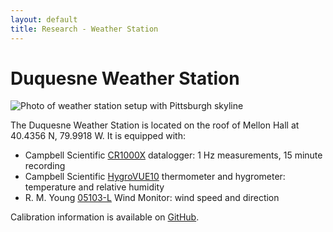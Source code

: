 ```yaml
---
layout: default
title: Research - Weather Station
---
```

# Duquesne Weather Station  
![Photo of weather station setup with Pittsburgh skyline](https://duq.box.com/shared/static/yoxmh9w3q1fj24jy5tv5jwxv2bxsav2d.jpg)  

The Duquesne Weather Station is located on the roof of Mellon Hall at 40.4356 N, 79.9918 W.  It is equipped with:  
- Campbell Scientific [CR1000X](https://www.campbellsci.com/cr1000x) datalogger: 1 Hz measurements, 15 minute recording  
- Campbell Scientific [HygroVUE10](https://www.campbellsci.com/hygrovue10) thermometer and hygrometer: temperature and relative humidity  
- R. M. Young [05103-L](https://www.campbellsci.com/05103-l) Wind Monitor: wind speed and direction  

Calibration information is available on [GitHub](https://github.com/hydro-lab/wind-power/blob/main/CalibrationFiles-WindStationsDUQ.pdf).  
